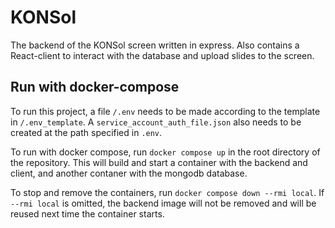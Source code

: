 # KONSol

The backend of the KONSol screen written in express. Also contains a React-client to interact with the database and upload slides to the screen.

## Run with docker-compose

To run this project, a file `/.env` needs to be made according to the template in `/.env_template`. A `service_account_auth_file.json` also needs to be created at the path specified in `.env`.

To run with docker compose, run `docker compose up` in the root directory of the repository. This will build and start a container with the backend and client, and another contaner with the mongodb database.

To stop and remove the containers, run `docker compose down --rmi local`. If `--rmi local` is omitted, the backend image will not be removed and will be reused next time the container starts.